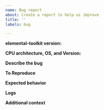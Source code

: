 ```yaml
---
name: Bug report
about: Create a report to help us improve
title: ''
labels: bug

---
```


<!-- Thanks for helping us to improve elemental-toolkit! We welcome all bug reports. Please fill out each area of the template so we can better help you. Comments like this will be hidden when you post but you can delete them if you wish. -->

**elemental-toolkit version:**
<!-- Provide the version of the cli or git checkout of elemental-toolkit -->

**CPU architecture, OS, and Version:**
<!-- Provide the output from "uname -a"  -->

**Describe the bug**
<!-- A clear and concise description of what the bug is. -->

**To Reproduce**
<!-- Steps to reproduce the behavior, including the luet command used -->

**Expected behavior**
<!-- A clear and concise description of what you expected to happen. -->

**Logs**
<!-- If applicable, add logs with the "--debug" flag enabled to help explain your problem. -->

**Additional context**
<!-- Add any other context about the problem here. -->
